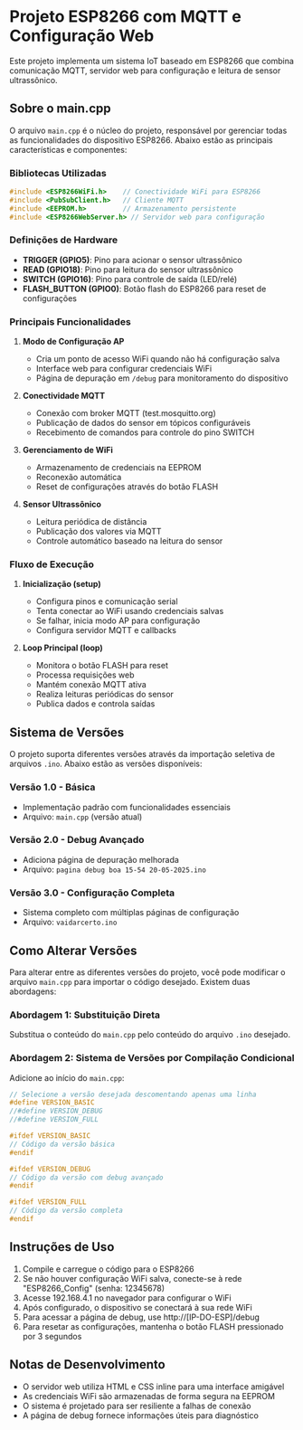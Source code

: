 # Projeto ESP8266 com MQTT e Configuração Web

Este projeto implementa um sistema IoT baseado em ESP8266 que combina comunicação MQTT, servidor web para configuração e leitura de sensor ultrassônico.

## Sobre o main.cpp

O arquivo `main.cpp` é o núcleo do projeto, responsável por gerenciar todas as funcionalidades do dispositivo ESP8266. Abaixo estão as principais características e componentes:

### Bibliotecas Utilizadas

```cpp
#include <ESP8266WiFi.h>    // Conectividade WiFi para ESP8266
#include <PubSubClient.h>   // Cliente MQTT
#include <EEPROM.h>         // Armazenamento persistente
#include <ESP8266WebServer.h> // Servidor web para configuração
```

### Definições de Hardware

- **TRIGGER (GPIO5)**: Pino para acionar o sensor ultrassônico
- **READ (GPIO18)**: Pino para leitura do sensor ultrassônico
- **SWITCH (GPIO16)**: Pino para controle de saída (LED/relé)
- **FLASH_BUTTON (GPIO0)**: Botão flash do ESP8266 para reset de configurações

### Principais Funcionalidades

1. **Modo de Configuração AP**
   - Cria um ponto de acesso WiFi quando não há configuração salva
   - Interface web para configurar credenciais WiFi
   - Página de depuração em `/debug` para monitoramento do dispositivo

2. **Conectividade MQTT**
   - Conexão com broker MQTT (test.mosquitto.org)
   - Publicação de dados do sensor em tópicos configuráveis
   - Recebimento de comandos para controle do pino SWITCH

3. **Gerenciamento de WiFi**
   - Armazenamento de credenciais na EEPROM
   - Reconexão automática
   - Reset de configurações através do botão FLASH

4. **Sensor Ultrassônico**
   - Leitura periódica de distância
   - Publicação dos valores via MQTT
   - Controle automático baseado na leitura do sensor

### Fluxo de Execução

1. **Inicialização (setup)**
   - Configura pinos e comunicação serial
   - Tenta conectar ao WiFi usando credenciais salvas
   - Se falhar, inicia modo AP para configuração
   - Configura servidor MQTT e callbacks

2. **Loop Principal (loop)**
   - Monitora o botão FLASH para reset
   - Processa requisições web
   - Mantém conexão MQTT ativa
   - Realiza leituras periódicas do sensor
   - Publica dados e controla saídas

## Sistema de Versões

O projeto suporta diferentes versões através da importação seletiva de arquivos `.ino`. Abaixo estão as versões disponíveis:

### Versão 1.0 - Básica
- Implementação padrão com funcionalidades essenciais
- Arquivo: `main.cpp` (versão atual)

### Versão 2.0 - Debug Avançado
- Adiciona página de depuração melhorada
- Arquivo: `pagina debug boa 15-54 20-05-2025.ino`

### Versão 3.0 - Configuração Completa
- Sistema completo com múltiplas páginas de configuração
- Arquivo: `vaidarcerto.ino`

## Como Alterar Versões

Para alterar entre as diferentes versões do projeto, você pode modificar o arquivo `main.cpp` para importar o código desejado. Existem duas abordagens:

### Abordagem 1: Substituição Direta

Substitua o conteúdo do `main.cpp` pelo conteúdo do arquivo `.ino` desejado.

### Abordagem 2: Sistema de Versões por Compilação Condicional

Adicione ao início do `main.cpp`:

```cpp
// Selecione a versão desejada descomentando apenas uma linha
#define VERSION_BASIC
//#define VERSION_DEBUG
//#define VERSION_FULL

#ifdef VERSION_BASIC
// Código da versão básica
#endif

#ifdef VERSION_DEBUG
// Código da versão com debug avançado
#endif

#ifdef VERSION_FULL
// Código da versão completa
#endif
```

## Instruções de Uso

1. Compile e carregue o código para o ESP8266
2. Se não houver configuração WiFi salva, conecte-se à rede "ESP8266_Config" (senha: 12345678)
3. Acesse 192.168.4.1 no navegador para configurar o WiFi
4. Após configurado, o dispositivo se conectará à sua rede WiFi
5. Para acessar a página de debug, use http://[IP-DO-ESP]/debug
6. Para resetar as configurações, mantenha o botão FLASH pressionado por 3 segundos

## Notas de Desenvolvimento

- O servidor web utiliza HTML e CSS inline para uma interface amigável
- As credenciais WiFi são armazenadas de forma segura na EEPROM
- O sistema é projetado para ser resiliente a falhas de conexão
- A página de debug fornece informações úteis para diagnóstico
